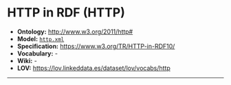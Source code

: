 # HTTP in RDF (HTTP)

- **Ontology:** http://www.w3.org/2011/http#
- **Model:** [`http.xml`](local/http.xml)
- **Specification:** https://www.w3.org/TR/HTTP-in-RDF10/
- **Vocabulary:** -
- **Wiki:** -
- **LOV:** https://lov.linkeddata.es/dataset/lov/vocabs/http

---
